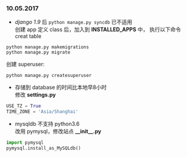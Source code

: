 ### 10.05.2017  

* *django 1.9* 后 `python manage.py syncdb` 已不适用  
创建 app 定义 class 后，加入到 **INSTALLED_APPS** 中， 执行以下命令 creat table  
```
python manage.py makemigrations
python manage.py migrate
``` 
创建 superuser:  
```
python manage.py createsuperuser
```  
  

* 存储到 database 的时间比本地早8小时   
修改 **settings.py**   
```python
USE_TZ = True
TIME_ZONE = 'Asia/Shanghai'
```  
  
* mysqldb 不支持 python3.6  
改用 pymysql，修改站点 **\_\_init\_\_.py**  
```python
import pymysql
pymysql.install_as_MySQLdb()
```